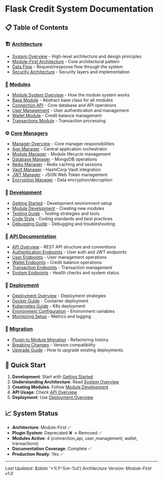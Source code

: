 # Flask Credit System Documentation

## 📋 Table of Contents

### 🏗️ [Architecture](./architecture/)
- [System Overview](./architecture/SYSTEM_OVERVIEW.md) - High-level architecture and design principles
- [Module-First Architecture](./architecture/MODULE_FIRST_ARCHITECTURE.md) - Core architectural pattern
- [Data Flow](./architecture/DATA_FLOW.md) - Request/response flow through the system
- [Security Architecture](./architecture/SECURITY_ARCHITECTURE.md) - Security layers and implementation

### 🧩 [Modules](./modules/)
- [Module System Overview](./modules/MODULE_SYSTEM.md) - How the module system works
- [Base Module](./modules/BASE_MODULE.md) - Abstract base class for all modules
- [Connection API](./modules/CONNECTION_API.md) - Core database and API operations
- [User Management](./modules/USER_MANAGEMENT.md) - User authentication and management
- [Wallet Module](./modules/WALLET_MODULE.md) - Credit balance management
- [Transactions Module](./modules/TRANSACTIONS_MODULE.md) - Transaction processing

### ⚙️ [Core Managers](./managers/)
- [Manager Overview](./managers/MANAGER_OVERVIEW.md) - Core manager responsibilities
- [App Manager](./managers/APP_MANAGER.md) - Central application orchestrator
- [Module Manager](./managers/MODULE_MANAGER.md) - Module lifecycle management
- [Database Manager](./managers/DATABASE_MANAGER.md) - MongoDB operations
- [Redis Manager](./managers/REDIS_MANAGER.md) - Redis caching and sessions
- [Vault Manager](./managers/VAULT_MANAGER.md) - HashiCorp Vault integration
- [JWT Manager](./managers/JWT_MANAGER.md) - JSON Web Token management
- [Encryption Manager](./managers/ENCRYPTION_MANAGER.md) - Data encryption/decryption

### 🔧 [Development](./development/)
- [Getting Started](./development/GETTING_STARTED.md) - Development environment setup
- [Module Development](./development/MODULE_DEVELOPMENT.md) - Creating new modules
- [Testing Guide](./development/TESTING_GUIDE.md) - Testing strategies and tools
- [Code Style](./development/CODE_STYLE.md) - Coding standards and best practices
- [Debugging Guide](./development/DEBUGGING_GUIDE.md) - Debugging and troubleshooting

### 📡 [API Documentation](./api/)
- [API Overview](./api/API_OVERVIEW.md) - REST API structure and conventions
- [Authentication Endpoints](./api/AUTHENTICATION.md) - User auth and JWT endpoints
- [User Endpoints](./api/USER_ENDPOINTS.md) - User management operations  
- [Wallet Endpoints](./api/WALLET_ENDPOINTS.md) - Credit balance operations
- [Transaction Endpoints](./api/TRANSACTION_ENDPOINTS.md) - Transaction management
- [System Endpoints](./api/SYSTEM_ENDPOINTS.md) - Health checks and system status

### 🚀 [Deployment](./deployment/)
- [Deployment Overview](./deployment/DEPLOYMENT_OVERVIEW.md) - Deployment strategies
- [Docker Guide](./deployment/DOCKER_GUIDE.md) - Container deployment
- [Kubernetes Guide](./deployment/KUBERNETES_GUIDE.md) - K8s deployment
- [Environment Configuration](./deployment/ENVIRONMENT_CONFIG.md) - Environment variables
- [Monitoring Setup](./deployment/MONITORING_SETUP.md) - Metrics and logging

### 🔄 [Migration](./migration/)
- [Plugin to Module Migration](./migration/PLUGIN_TO_MODULE_MIGRATION.md) - Refactoring history
- [Breaking Changes](./migration/BREAKING_CHANGES.md) - Version compatibility
- [Upgrade Guide](./migration/UPGRADE_GUIDE.md) - How to upgrade existing deployments

## 🚀 Quick Start

1. **Development**: Start with [Getting Started](./development/GETTING_STARTED.md)
2. **Understanding Architecture**: Read [System Overview](./architecture/SYSTEM_OVERVIEW.md)
3. **Creating Modules**: Follow [Module Development](./development/MODULE_DEVELOPMENT.md)
4. **API Usage**: Check [API Overview](./api/API_OVERVIEW.md)
5. **Deployment**: Use [Deployment Overview](./deployment/DEPLOYMENT_OVERVIEW.md)

## 📈 System Status

- **Architecture**: Module-First ✅
- **Plugin System**: Deprecated ❌ → Removed ✅
- **Modules Active**: 4 (connection_api, user_management, wallet, transactions)
- **Documentation Coverage**: Complete ✅
- **Production Ready**: Yes ✅

---

*Last Updated: $(date '+%Y-%m-%d')*
*Architecture Version: Module-First v1.0* 